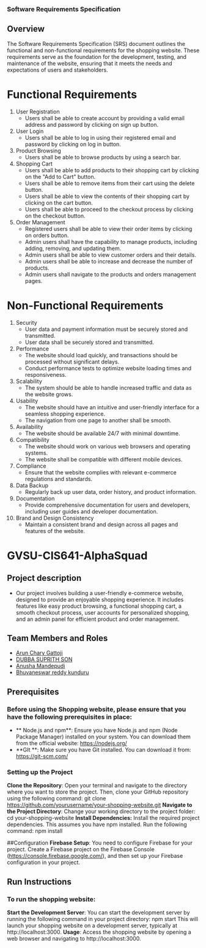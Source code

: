 ### Software Requirements Specification

## Overview
The Software Requirements Specification (SRS) document outlines the functional and non-functional requirements for the shopping website. These requirements serve as the foundation for the development, testing, and maintenance of the website, ensuring that it meets the needs and expectations of users and stakeholders.

# Functional Requirements

1. User Registration
	- Users shall be able to create account by providing a valid email address and password by clicking on sign up button.
2. User Login
	- Users shall be able to log in using their registered email and password by clicking on log in button.
3. Product Browsing
	- Users shall be able to browse products by using a search bar.
4. Shopping Cart
	- Users shall be able to add products to their shopping cart by clicking on the "Add to Cart" button.
   	- Users shall be able to remove items from their cart using the delete button.
	- Users shall be able to view the contents of their shopping cart by clicking on the cart button.
 	- Users shall be able to proceed to the checkout process by clicking on the checkout button.
5. Order Management
	- Registered users shall be able to view their order items by clicking on orders button.
	- Admin users shall have the capability to manage products, including adding, removing, and updating them.
	- Admin users shall be able to view customer orders and their details.
	- Admin users shall be able to increase and decrease the number of products.
	- Admin users shall navigate to the products and orders management pages.

# Non-Functional Requirements

1. Security
	- User data and payment information must be securely stored and transmitted.
	- User data shall be securely stored and transmitted.
2. Performance
	- The website should load quickly, and transactions should be processed without significant delays.
	- Conduct performance tests to optimize website loading times and responsiveness.
3. Scalability
	- The system should be able to handle increased traffic and data as the website grows.
4. Usability
	- The website should have an intuitive and user-friendly interface for a seamless shopping experience.
	- The navigation from one page to another shall be smooth.
5. Availability
	- The website should be available 24/7 with minimal downtime.
6. Compatibility
	- The website should work on various web browsers and operating systems.
	- The website shall be compatible with different mobile devices.
7. Compliance
	- Ensure that the website complies with relevant e-commerce regulations and standards.
8. Data Backup
	- Regularly back up user data, order history, and product information.
9. Documentation
	- Provide comprehensive documentation for users and developers, including user guides and developer documentation.
10. Brand and Design Consistency
	- Maintain a consistent brand and design across all pages and features of the website.


# GVSU-CIS641-AlphaSquad 

## Project description
- Our project involves building a user-friendly e-commerce website, designed to provide an enjoyable shopping experience. It includes features like easy product browsing, a functional shopping cart, a smooth checkout process, user accounts for personalized shopping, and an admin panel for efficient product and order management.

## Team Members and Roles
* [Arun Chary Gattoji](https://github.com/arunChary024/CIS641-HW2-Gattoji.git)
* [DUBBA SUPRITH SON](https://github.com/suprithson/CIS641-HW2-dubba.git)
* [Anusha Mandepudi](https://github.com/Anu8374/CIS641-HW2-Mandepudi.git)
* [Bhuvaneswar reddy kunduru](https://github.com/Bhunakunduru/CIS641-HW2-kunduru)
 
## Prerequisites
### Before using the Shopping website, please ensure that you have the following prerequisites in place:
- ** Node.js and npm**: Ensure you have Node.js and npm (Node Package Manager) installed on your system. You can download them from the official website: https://nodejs.org/
- **GIt **: Make sure you have Git installed. You can download it from: https://git-scm.com/

### Setting up the Project
**Clone the Repository**: Open your terminal and navigate to the directory where you want to store the project. Then, clone your GitHub repository using the following command: 
	git clone https://github.com/yourusername/your-shopping-website.git
**Navigate to the Project Directory**: Change your working directory to the project folder:
	cd your-shopping-website
**Install Dependencies:** Install the required project dependencies. This assumes you have npm installed. Run the following command:
	npm install

##Configuration
**Firebase Setup**: You need to configure Firebase for your project. Create a Firebase project on the Firebase Console (https://console.firebase.google.com/), and then set up your Firebase configuration in your project.

## Run Instructions
### To run the shopping website:
**Start the Development Server**: You can start the development server by running the following command in your project directory:
	npm start
This will launch your shopping website on a development server, typically at http://localhost:3000.
**Usage**: Access the shopping website by opening a web browser and navigating to http://localhost:3000.




